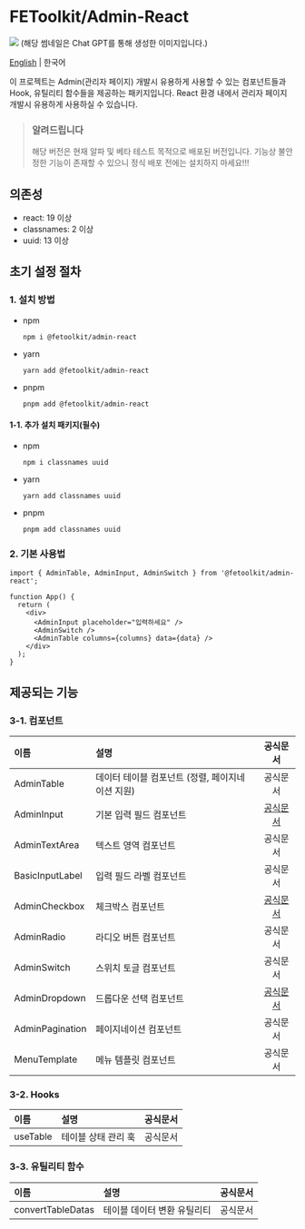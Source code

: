 # FEToolkit/Admin-React

![](https://fejumvuajiwc28287693.gcdn.ntruss.com/fetoolkit/fetoolkit_thumbnail.png)
(해당 썸네일은 Chat GPT를 통해 생성한 이미지입니다.)

[English](./README.md) | 한국어

이 프로젝트는 Admin(관리자 페이지) 개발시 유용하게 사용할 수 있는 컴포넌트들과 Hook, 유틸리티 함수들을 제공하는 패키지입니다. React 환경 내에서 관리자 페이지 개발시 유용하게 사용하실 수 있습니다.

> ### 알려드립니다
>
> 해당 버전은 현재 알파 및 베타 테스트 목적으로 배포된 버전입니다. 기능상 불안정한 기능이 존재할 수 있으니 정식 배포 전에는 설치하지 마세요!!!

## 의존성

- react: 19 이상
- classnames: 2 이상
- uuid: 13 이상

## 초기 설정 절차

### 1. 설치 방법

- npm
  ```
  npm i @fetoolkit/admin-react
  ```
- yarn
  ```
  yarn add @fetoolkit/admin-react
  ```
- pnpm
  ```
  pnpm add @fetoolkit/admin-react
  ```

#### 1-1. 추가 설치 패키지(필수)

- npm
  ```
  npm i classnames uuid
  ```
- yarn
  ```
  yarn add classnames uuid
  ```
- pnpm
  ```
  pnpm add classnames uuid
  ```

### 2. 기본 사용법

```tsx
import { AdminTable, AdminInput, AdminSwitch } from '@fetoolkit/admin-react';

function App() {
  return (
    <div>
      <AdminInput placeholder="입력하세요" />
      <AdminSwitch />
      <AdminTable columns={columns} data={data} />
    </div>
  );
}
```

## 제공되는 기능

### 3-1. 컴포넌트

| 이름            | 설명                                             |                  공식문서                   |
| :-------------- | :----------------------------------------------- | :-----------------------------------------: |
| AdminTable      | 데이터 테이블 컴포넌트 (정렬, 페이지네이션 지원) |                  공식문서                   |
| AdminInput      | 기본 입력 필드 컴포넌트                          |  [공식문서](./docs/ko/component_input.md)   |
| AdminTextArea   | 텍스트 영역 컴포넌트                             |                  공식문서                   |
| BasicInputLabel | 입력 필드 라벨 컴포넌트                          |                  공식문서                   |
| AdminCheckbox   | 체크박스 컴포넌트                                | [공식문서](./docs/ko/component_checkbox.md) |
| AdminRadio      | 라디오 버튼 컴포넌트                             |                  공식문서                   |
| AdminSwitch     | 스위치 토글 컴포넌트                             |                  공식문서                   |
| AdminDropdown   | 드롭다운 선택 컴포넌트                           | [공식문서](./docs/ko/component_dropdown.md) |
| AdminPagination | 페이지네이션 컴포넌트                            |                  공식문서                   |
| MenuTemplate    | 메뉴 템플릿 컴포넌트                             |                  공식문서                   |

### 3-2. Hooks

| 이름     | 설명                | 공식문서 |
| :------- | :------------------ | :------: |
| useTable | 테이블 상태 관리 훅 | 공식문서 |

### 3-3. 유틸리티 함수

| 이름              | 설명                        | 공식문서 |
| :---------------- | :-------------------------- | :------: |
| convertTableDatas | 테이블 데이터 변환 유틸리티 | 공식문서 |
